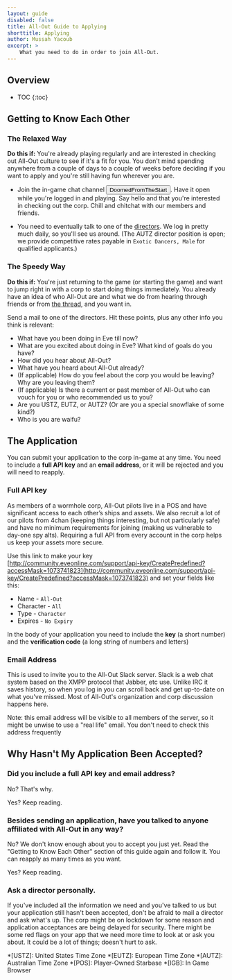 ```yaml
---
layout: guide
disabled: false
title: All-Out Guide to Applying
shorttitle: Applying
author: Mussah Yacoub
excerpt: >
    What you need to do in order to join All-Out.
---
```


## Overview

* TOC
{:toc}

## Getting to Know Each Other

### The Relaxed Way

**Do this if:** You're already playing regularly and are interested in checking out All-Out culture to see if it's a fit for you.  You don't mind spending anywhere from a couple of days to a couple of weeks before deciding if you want to apply and you're still having fun wherever you are.

- Join the in-game chat channel <button class="btn btn-primary btn-xs" type="button" onclick="CCPEVE.joinChannel('DoomedFromTheStart')">DoomedFromTheStart</button>.  Have it open while you're logged in and playing.  Say hello and that you're interested in checking out the corp.  Chill and chitchat with our members and friends.

- You need to eventually talk to one of the [directors](http://all-out.github.io/guides/people/#directors).  We log in pretty much daily, so you'll see us around.  (The AUTZ director position is open; we provide competitive rates payable in `Exotic Dancers, Male` for qualified applicants.)

### The Speedy Way

**Do this if:** You're just returning to the game (or starting the game) and want to jump right in with a corp to start doing things immediately.  You already have an idea of who All-Out are and what we do from hearing through friends or from [the thread](http://orph.link/eog), and you want in.

Send a mail to one of the directors.  Hit these points, plus any other info you think is relevant:

- What have you been doing in Eve till now?
- What are you excited about doing in Eve?  What kind of goals do you have?
- How did you hear about All-Out?
- What have you heard about All-Out already?
- (If applicable) How do you feel about the corp you would be leaving? Why are you leaving them?
- (If applicable) Is there a current or past member of All-Out who can vouch for you or who recommended us to you?
- Are you USTZ, EUTZ, or AUTZ?  (Or are you a special snowflake of some kind?)
- Who is you are waifu?

## The Application

You can submit your application to the corp in-game at any time.  You need to include a **full API key** and an **email address**, or it will be rejected and you will need to reapply.

### Full API key

As members of a wormhole corp, All-Out pilots live in a POS and have significant access to each other’s ships and assets.  We also recruit a lot of our pilots from 4chan (keeping things interesting, but not particularly safe) and have no minimum requirements for joining (making us vulnerable to day-one spy alts).  Requiring a full API from every account in the corp helps us keep your assets more secure.

Use this link to make your key [http://community.eveonline.com/support/api-key/CreatePredefined?accessMask=1073741823](http://community.eveonline.com/support/api-key/CreatePredefined?accessMask=1073741823) and set your fields like this:

- Name - `All-Out`
- Character - `All`
- Type - `Character`
- Expires - `No Expiry`

In the body of your application you need to include the **key** (a short number) and the **verification code** (a long string of numbers and letters)

### Email Address

This is used to invite you to the All-Out Slack server.  Slack is a web chat system based on the XMPP protocol that Jabber, etc use.  Unlike IRC it saves history, so when you log in you can scroll back and get up-to-date on what you've missed.  Most of All-Out's organization and corp discussion happens here.

Note: this email address will be visible to all members of the server, so it might be unwise to use a "real life" email.  You don't need to check this address frequently

## Why Hasn't My Application Been Accepted?

### Did you include a full API key and email address?

No? That's why.

Yes?  Keep reading.

### Besides sending an application, have you talked to anyone affiliated with All-Out in any way?

No? We don't know enough about you to accept you just yet.  Read the "Getting to Know Each Other" section of this guide again and follow it.  You can reapply as many times as you want.

Yes?  Keep reading.

### Ask a director personally.

If you've included all the information we need and you've talked to us but your application still hasn't been accepted, don't be afraid to mail a director and ask what's up.  The corp might be on lockdown for some reason and application acceptances are being delayed for security.  There might be some red flags on your app that we need more time to look at or ask you about.  It could be a lot of things; doesn't hurt to ask.

*[USTZ]: United States Time Zone
*[EUTZ]: European Time Zone
*[AUTZ]: Australian Time Zone
*[POS]: Player-Owned Starbase
*[IGB]: In Game Browser
